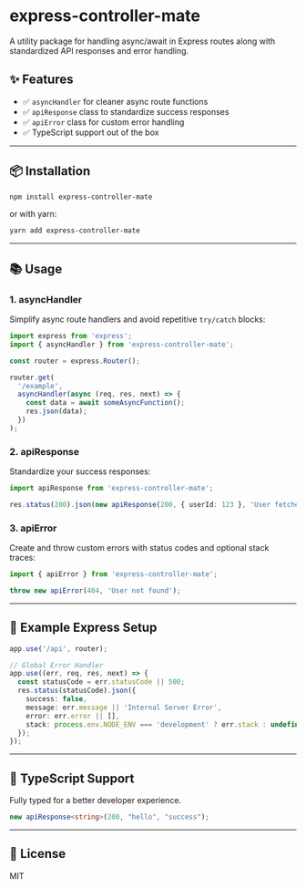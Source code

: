 # express-controller-mate

A utility package for handling async/await in Express routes along with standardized API responses and error handling.

## ✨ Features

- ✅ `asyncHandler` for cleaner async route functions
- ✅ `apiResponse` class to standardize success responses
- ✅ `apiError` class for custom error handling
- ✅ TypeScript support out of the box

---

## 📦 Installation

```bash
npm install express-controller-mate
```

or with yarn:

```bash
yarn add express-controller-mate
```

---

## 📚 Usage

### 1. asyncHandler

Simplify async route handlers and avoid repetitive `try/catch` blocks:

```ts
import express from 'express';
import { asyncHandler } from 'express-controller-mate';

const router = express.Router();

router.get(
  '/example',
  asyncHandler(async (req, res, next) => {
    const data = await someAsyncFunction();
    res.json(data);
  })
);
```

### 2. apiResponse

Standardize your success responses:

```ts
import apiResponse from 'express-controller-mate';

res.status(200).json(new apiResponse(200, { userId: 123 }, 'User fetched successfully'));
```

### 3. apiError

Create and throw custom errors with status codes and optional stack traces:

```ts
import { apiError } from 'express-controller-mate';

throw new apiError(404, 'User not found');
```

---

## 🧪 Example Express Setup

```ts
app.use('/api', router);

// Global Error Handler
app.use((err, req, res, next) => {
  const statusCode = err.statusCode || 500;
  res.status(statusCode).json({
    success: false,
    message: err.message || 'Internal Server Error',
    error: err.error || [],
    stack: process.env.NODE_ENV === 'development' ? err.stack : undefined,
  });
});
```

---

## 🚠 TypeScript Support

Fully typed for a better developer experience.

```ts
new apiResponse<string>(200, "hello", "success");
```

---

## 📄 License

MIT

